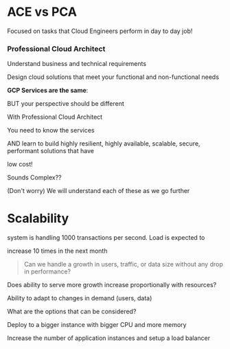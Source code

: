 # ACE vs PCA 
Focused on tasks that Cloud Engineers perform in day to day job!

### Professional Cloud Architect

Understand business and technical requirements

Design cloud solutions that meet your functional and non-functional needs

**GCP Services are the same**:

BUT your perspective should be different

With Professional Cloud Architect

You need to know the services

AND learn to build highly resilient, highly available, scalable, secure, performant solutions that have

low cost!

Sounds Complex??

(Don't worry) We will understand each of these as we go further

# Scalability 
system is handling 1000 transactions per second. Load is expected to

increase 10 times in the next month

> Can we handle a growth in users, traffic, or data size without any drop in performance?

Does ability to serve more growth increase proportionally with resources?

Ability to adapt to changes in demand (users, data)

What are the options that can be considered?

Deploy to a bigger instance with bigger CPU and more memory

Increase the number of application instances and setup a load balancer
